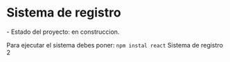 <h1> Sistema de registro </h1>
- Estado del proyecto: en construccion.

Para ejecutar el sistema debes poner:
```npm instal react```
Sistema de registro 2
